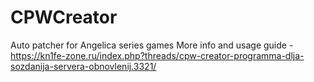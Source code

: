 # CPWCreator
Auto patcher for Angelica series games
More info and usage guide - https://kn1fe-zone.ru/index.php?threads/cpw-creator-programma-dlja-sozdanija-servera-obnovlenij.3321/
